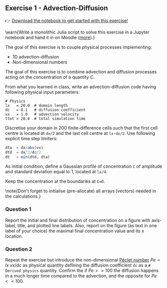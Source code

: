 <!--This file was generated, do not modify it.-->
## Exercise 1 - **Advection-Diffusion**

👉 [Download the notebook to get started with this exercise!](https://github.com/eth-vaw-glaciology/course-101-0250-00/blob/main/exercise-notebooks/notebooks/lecture2_ex1.ipynb)

\warn{Write a monolithic Julia script to solve this exercise in a Jupyter notebook and hand it in on Moodle ([more](/homework)).}

The goal of this exercise is to couple physical processes implementing:
- 1D advection-diffusion
- Non-dimensional numbers

The goal of this exercise is to combine advection and diffusion processes acting on the concentration of a quantity $C$.

From what you learned in class, write an advection-diffusion code having following physical input parameters:

```
# Physics
lx   = 20.0  # domain length
dc   = 0.1   # diffusion coefficient
vx   = 1.0   # advection velocity
ttot = 20.0  # total simulation time
```

Discretise your domain in 200 finite-difference cells such that the first cell centre is located at `dx/2` and the last cell centre at `lx-dx/2`. Use following explicit time step limiters:

```julia
dta  = dx/abs(vx)
dtd  = dx^2/dc/2
dt   = min(dtd, dta)
```

As initial condition, define a Gaussian profile of concentration `C` of amplitude and standard deviation equal to 1, located at `lx/4`.

Keep the concentration at the boundaries at `C=0`.

\note{Don't forget to initialise (pre-allocate) all arrays (vectors) needed in the calculations.}

### Question 1

Report the initial and final distribution of concentration on a figure with axis-label, title, and plotted line labels. Also, report on the figure (as text in one label of your choice) the maximal final concentration value and its x location.

### Question 2

Repeat the exercise but introduce the non-dimensional [Péclet number](https://en.wikipedia.org/wiki/Péclet_number) $Pe = lx~vx/dc$ as physical quantity defining the diffusion coefficient `dc` as a `# Derived physics` quantity. Confirm the if $Pe >> 100$ the diffusion happens in a much longer time compared to the advection, and the opposite for $Pe << 100$.

